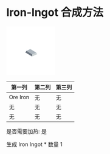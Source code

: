 # Iron-Ingot 合成方法

![Icon](6b33913737386414196b6fc10843acac.png)

|第一列|第二列|第三列|
|----|-----|-----|
|Ore Iron|无|无|
|无|无|无|
|无|无|无|

是否需要加热: 是

生成 Iron Ingot \* 数量 1
<br/> <br/> <br/> 

